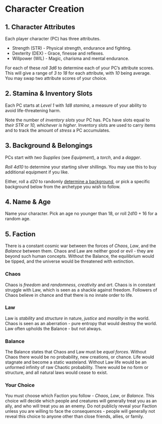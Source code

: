 # Character Creation
## 1. Character Attributes
Each player character (PC) has three attributes.
- Strength (STR) - Physical strength, endurance and fighting.
- Dexterity (DEX) - Grace, finesse and reflexes.
- Willpower (WIL) - Magic, charisma and mental endurance.

For each of these *roll 3d6* to determine each of your PC’s attribute scores. This will give a range of *3 to 18* for each attribute, with *10* being average. You may swap two attribute scores of your choice.
## 2. Stamina & Inventory Slots
Each PC starts at *Level 1* with *1d8 stamina*, a measure of your ability to avoid life-threatening harm.

Note the number of *inventory slots* your PC has. PCs have slots equal to *their STR or 10, whichever is higher*. Inventory slots are used to carry items and to track the amount of *stress* a PC accumulates.
## 3. Background & Belongings
PCs start with *two Supplies* (see *Equipment*), a *torch*, and a *dagger*.

*Roll 4d10* to determine your starting silver shillings. You may use this to buy additional equipment if you like.

Either, roll a *d20* to randomly [determine a background](backgrounds/README.md), or pick a specific background below from the archetype you wish to follow.
## 4. Name & Age
Name your character. Pick an age no younger than 18, or roll 2d10 + 16 for a random age.
## 5. Faction
There is a constant cosmic war between the forces of *Chaos*, *Law*, and the *Balance* between them. Chaos and Law are neither good or evil - they are beyond such human concepts. Without the Balance, the equilibrium would be tipped, and the universe would be threatened with extinction.
### Chaos
Chaos is *freedom* and *randomness*, *creativity* and *art*. Chaos is in constant struggle with Law, which is seen as a shackle against freedom. Followers of Chaos believe in chance and that there is no innate order to life.
### Law
Law is *stability* and *structure* in nature, *justice* and *morality* in the world. Chaos is seen as an aberration - pure entropy that would destroy the world. Law often upholds the Balance - but not always.
### Balance
The Balance states that Chaos and Law must be *equal forces*. Without Chaos there would be no probability, new creations, or chance. Life would stagnate and become a static wasteland. Without Law life would be an unformed infinity of raw Chaotic probability. There would be no form or structure, and all natural laws would cease to exist.
### Your Choice
You must choose which Faction you follow - *Chaos*, *Law*, or *Balance*. This choice will decide which people and creatures will generally treat you as an ally, and who will treat you as an enemy. Do not publicly reveal your Faction unless you are willing to face the consequences - people will generally not reveal this choice to anyone other than close friends, allies, or family.